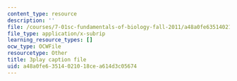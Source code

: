 ```yaml
---
content_type: resource
description: ''
file: /courses/7-01sc-fundamentals-of-biology-fall-2011/a48a0fe63514021018cea614d3c05674_dt4sSAb-7cE.srt
file_type: application/x-subrip
learning_resource_types: []
ocw_type: OCWFile
resourcetype: Other
title: 3play caption file
uid: a48a0fe6-3514-0210-18ce-a614d3c05674
---
```

